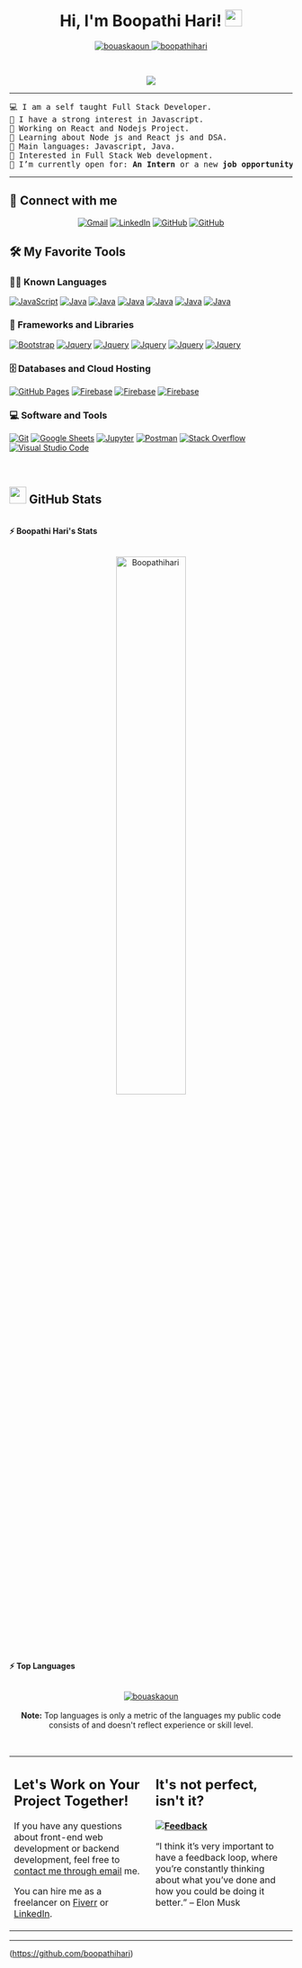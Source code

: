 <h1 align="center">
Hi, I'm Boopathi Hari!
	<a href="https://github.com/Bouaskaoun" target="_self">
		<img src="https://media.giphy.com/media/hvRJCLFzcasrR4ia7z/giphy.gif" width="30">
	</a>
</h1>
<p align="center">
	<a href="https://github.com/boopathihari">
		<img src="https://komarev.com/ghpvc/?username=boopathihari&label=Profile%20views&color=0e75b6&style=flat" alt="bouaskaoun" />
	</a>
	<a href="https://github.com/boopathihari">
		<img src="https://img.shields.io/github/followers/boopathihari?label=Followers" alt="boopathihari" />
	</a>
</p>
<br/>
<p align="center">
	<a href="https://github.com/boopathihari">
		<img src="https://readme-typing-svg.herokuapp.com?lines=Computer+Science+Student;Full+Stack+Web+Developer;Always%20learning%20new%20things&center=true&width=380&height=45">
	</a>
</p>

<hr>

<pre>
💻 I am a self taught Full Stack Developer.
📝 I have a strong interest in Javascript.
🔭 Working on React and Nodejs Project.
🌱 Learning about Node js and React js and DSA.
🌟 Main languages: Javascript, Java.
🚩 Interested in Full Stack Web development.
🤔 I’m currently open for: <b>An Intern</b> or a new <b>job opportunity</b>
</pre>
<hr>

## 🤝 Connect with me
<p align="center">
	<a href="mailto:boopathihari2003@gmail.com"><img img src="https://img.shields.io/badge/Gmail-D14836?style=for-the-badge&logo=gmail&logoColor=white" alt="Gmail"/></a>
	<a href="https://www.linkedin.com/in/boopathi-hari-r-ab8b71204/"><img src="https://img.shields.io/badge/linkedin-%230077B5.svg?style=for-the-badge&logo=linkedin&logoColor=white" alt="LinkedIn"/></a>
	<a href="https://github.com/boopathihari"><img src="https://img.shields.io/badge/github-%23121011.svg?style=for-the-badge&logo=github&logoColor=white" alt="GitHub"/></a>
  <a href="https://twitter.com/BoopathiHari6"><img src="https://img.shields.io/badge/Twitter-%231DA1F2.svg?style=for-the-badge&logo=Twitter&logoColor=white" alt="GitHub"/></a>
</p>
</p>


## 🛠️ My Favorite Tools

### 👨‍💻 Known Languages

<p>
    <a href="https://github.com/boopathihari"><img alt="JavaScript" src="https://img.shields.io/badge/javascript-%23323330.svg?style=for-the-badge&logo=javascript&logoColor=%23F7DF1E"></a>
    <a href="https://github.com/boopathihari"><img alt="Java" src="https://img.shields.io/badge/java-%23ED8B00.svg?style=for-the-badge&logo=java&logoColor=white"></a>
    <a href="https://github.com/boopathihari"><img alt="Java" src="https://img.shields.io/badge/css3-%231572B6.svg?style=for-the-badge&logo=css3&logoColor=white"></a>
    <a href="https://github.com/boopathihari"><img alt="Java" src="https://img.shields.io/badge/c-%2300599C.svg?style=for-the-badge&logo=c&logoColor=white"></a>
    <a href="https://github.com/boopathihari"><img alt="Java" src="https://img.shields.io/badge/html5-%23E34F26.svg?style=for-the-badge&logo=html5&logoColor=white"></a>  
    <a href="https://github.com/boopathihari"><img alt="Java" src="https://img.shields.io/badge/php-%23777BB4.svg?style=for-the-badge&logo=php&logoColor=white"></a>
    <a href="https://github.com/boopathihari"><img alt="Java" src="https://img.shields.io/badge/typescript-%23007ACC.svg?style=for-the-badge&logo=typescript&logoColor=white"></a>




### 🧰 Frameworks and Libraries

<p>
    <a href="https://github.com/boopathihari"><img alt="Bootstrap" src="https://img.shields.io/badge/jquery-%230769AD.svg?style=for-the-badge&logo=jquery&logoColor=white"></a>
    <a href="https://github.com/boopathihari"><img alt="Jquery" src="https://img.shields.io/badge/node.js-6DA55F?style=for-the-badge&logo=node.js&logoColor=white"></a>
    <a href="https://github.com/boopathihari"><img alt="Jquery" src="https://img.shields.io/badge/react-%2320232a.svg?style=for-the-badge&logo=react&logoColor=%2361DAFB"></a>
    <a href="https://github.com/boopathihari"><img alt="Jquery" src="https://img.shields.io/badge/React_Router-CA4245?style=for-the-badge&logo=react-router&logoColor=white"></a>
    <a href="https://github.com/boopathihari"><img alt="Jquery" src="https://img.shields.io/badge/SASS-hotpink.svg?style=for-the-badge&logo=SASS&logoColor=white"></a>
    <a href="https://github.com/boopathihari"><img alt="Jquery" src="https://img.shields.io/badge/tailwindcss-%2338B2AC.svg?style=for-the-badge&logo=tailwind-css&logoColor=white"></a>
    
    
    
</p>

### 🗄️ Databases and Cloud Hosting

<p>
    <a href="https://github.com/boopathihari"><img alt="GitHub Pages" src="https://img.shields.io/badge/GitHub%20Pages-%23327FC7.svg?logo=github&logoColor=white"></a>
    <a href="https://github.com/boopathihari"><img alt="Firebase" src ="https://img.shields.io/badge/firebase-%23039BE5.svg?style=for-the-badge&logo=firebase"></a>
    <a href="https://github.com/boopathihari"><img alt="Firebase" src ="https://img.shields.io/badge/AWS-%23FF9900.svg?style=for-the-badge&logo=amazon-aws&logoColor=white"></a>
    <a href="https://github.com/boopathihari"><img alt="Firebase" src ="https://img.shields.io/badge/netlify-%23000000.svg?style=for-the-badge&logo=netlify&logoColor=#00C7B7"></a>
    
    
    
    
</p>

### 💻 Software and Tools

<p>
    <a href="https://github.com/boopathihari"><img alt="Git" src="https://img.shields.io/badge/Git%20-%23F05033.svg?logo=git&logoColor=white"></a>
    <a href="https://github.com/boopathihari"><img alt="Google Sheets" src="https://img.shields.io/badge/Google%20Sheets%20-%2334A853.svg?logo=google%20sheets&logoColor=white"></a>
    <a href="https://github.com/boopathihari"><img alt="Jupyter" src="https://img.shields.io/badge/Jupyter%20-%23F37626.svg?logo=Jupyter&logoColor=white"></a>
    <a href="https://github.com/boopathihari"><img alt="Postman" src="https://img.shields.io/badge/Postman-FF6C37?logo=postman&logoColor=white"></a>
    <a href="https://github.com/boopathihari"><img alt="Stack Overflow" src="https://img.shields.io/badge/-Stack%20Overflow-FE7A16?logo=stack-overflow&logoColor=white"></a>
    <a href="https://github.com/boopathihari"><img alt="Visual Studio Code" src="https://img.shields.io/badge/Visual%20Studio%20Code-0078d7.svg?logo=visual-studio-code&logoColor=white"></a>
</p>
</br>

<!--
### 👨🏽‍💻 Workspace
<p>
    <a href="https://github.com/boopathihari"><img alt="Windows" src="https://img.shields.io/badge/Windows-d0ebff?style=for-the-badge&logo=windows&logoColor=228be6"></a>
    <a href="https://github.com/boopathihari"><img alt="Spotify" src="https://img.shields.io/badge/Spotify-1ED760?&style=for-the-badge&logo=spotify&logoColor=white"></a>
</p>
-->


## <a href="https://github.com/boopathihari"><img src="https://www.blumbergdigital.com/wp-content/uploads/2020/10/stats-graphic-statistics-business-512.png" width="30"></a> GitHub Stats

<br/>
<summary><b>⚡ Boopathi Hari's Stats</b></summary>
<br/>
<p align="center">
	<a href="https://github.com/boopathihari">
	<img width="49.5%" src="https://github-readme-stats.vercel.app/api?username=boopathihari&show_icons=true" alt="Boopathihari">
	</a>
	<br/>
</p>
<br/>
<!--
<summary><b>⚡ Activity graph</b></summary>
<br/>
<p align="center">
	<a href="https://github.com/Bouaskaoun">
		<img src="https://activity-graph.herokuapp.com/graph?username=bouaskaoun&bg_color=ffffff&color=000000&line=000000&point=000000&area=true&hide_border=true" alt="bouaskaoun">
	</a>
</p>
<br/>
-->
<summary><b>⚡ Top Languages</b></summary>
<br/>

<p align="center">
	<a href="https://github.com/boopathihari">
	<img src="https://github-readme-stats.vercel.app/api/top-langs/?username=bouaskaoun&langs_count=8&layout=compact" alt="bouaskaoun">
	</a>
	<br/>
<br/>
<b>Note:</b> Top languages is only a metric of the languages my public code consists of and doesn't reflect experience or skill level.
</p>
<br/>

<table style="border: none">
  <tr>
  <td width="50%" valign="top">

## Let's Work on Your Project Together!

If you have any questions about front-end web development or backend development, feel free to <a href="mailto:boopathihari2003@gmail.com">contact me through email</a> me.

You can hire me as a freelancer on <a href="https://www.fiverr.com">Fiverr</a> or <a href="https://www.linkedin.com/in/boopathi-hari-r-ab8b71204/">LinkedIn</a>.

  </td>
  <td width="50%" valign="top">

## It's not perfect, isn't it?

**<a href="https://github.com/boopathihari"><img alt="Feedback" src="https://img.shields.io/badge/Ask%20me-anything-1abc9c.svg"></a>**

“I think it’s very important to have a feedback loop, where you’re constantly thinking about what you’ve done and how you could be doing it better.”
– Elon Musk

  </td>
  </tr>
</table>

------

(https://github.com/boopathihari)
